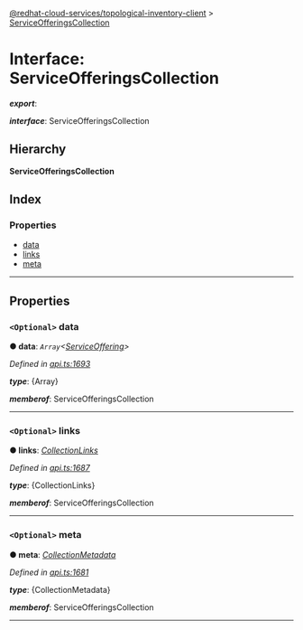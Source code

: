 [@redhat-cloud-services/topological-inventory-client](../README.md) > [ServiceOfferingsCollection](../interfaces/serviceofferingscollection.md)

# Interface: ServiceOfferingsCollection

*__export__*: 

*__interface__*: ServiceOfferingsCollection

## Hierarchy

**ServiceOfferingsCollection**

## Index

### Properties

* [data](serviceofferingscollection.md#data)
* [links](serviceofferingscollection.md#links)
* [meta](serviceofferingscollection.md#meta)

---

## Properties

<a id="data"></a>

### `<Optional>` data

**● data**: *`Array`<[ServiceOffering](serviceoffering.md)>*

*Defined in [api.ts:1693](https://github.com/RedHatInsights/javascript-clients/blob/master/packages/topological-inventory/api.ts#L1693)*

*__type__*: {Array}

*__memberof__*: ServiceOfferingsCollection

___
<a id="links"></a>

### `<Optional>` links

**● links**: *[CollectionLinks](collectionlinks.md)*

*Defined in [api.ts:1687](https://github.com/RedHatInsights/javascript-clients/blob/master/packages/topological-inventory/api.ts#L1687)*

*__type__*: {CollectionLinks}

*__memberof__*: ServiceOfferingsCollection

___
<a id="meta"></a>

### `<Optional>` meta

**● meta**: *[CollectionMetadata](collectionmetadata.md)*

*Defined in [api.ts:1681](https://github.com/RedHatInsights/javascript-clients/blob/master/packages/topological-inventory/api.ts#L1681)*

*__type__*: {CollectionMetadata}

*__memberof__*: ServiceOfferingsCollection

___

